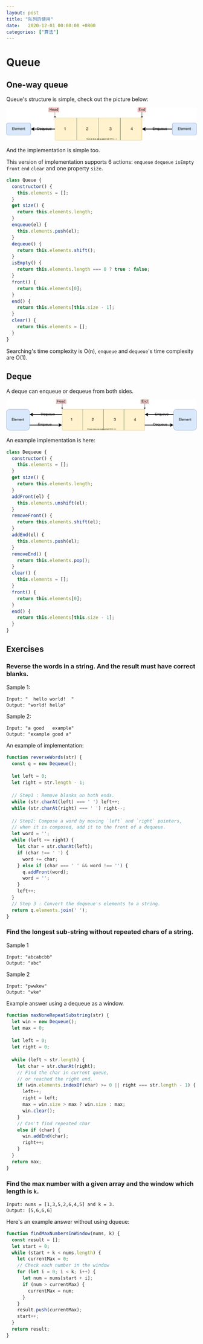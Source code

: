```yaml
---
layout: post
title: "队列的使用"
date:   2020-12-01 00:00:00 +0800
categories: ["算法"]
---
```


# Queue

## One-way queue

Queue's structure is simple, check out the picture below:

![one-way-queue.drawio.svg](/images/one-way-queue.drawio.svg)

And the implementation is simple too.

This version of implementation supports 6 actions: `enqueue` `dequeue` `isEmpty` `front` `end` `clear` and one property `size`.

```js
class Queue {
  constructor() {
    this.elements = [];
  }
  get size() {
    return this.elements.length;
  }
  enqueue(el) {
    this.elements.push(el);
  }
  dequeue() {
    return this.elements.shift();
  }
  isEmpty() {
    return this.elements.length === 0 ? true : false;
  }
  front() {
    return this.elements[0];
  }
  end() {
    return this.elements[this.size - 1];
  }
  clear() {
    return this.elements = [];
  }
}
```

Searching's time complexity is O(n), `enqueue` and `dequeue`'s time complexity are O(1).

## Deque

A deque can enqueue or dequeue from both sides.

![dqueue.drawio.svg](/images/deque.drawio.svg)

An example implementation is here:

```js
class Dequeue {
  constructor() {
    this.elements = [];
  }
  get size() {
    return this.elements.length;
  }
  addFront(el) {
    this.elements.unshift(el);
  }
  removeFront() {
    return this.elements.shift(el);
  }
  addEnd(el) {
    this.elements.push(el);
  }
  removeEnd() {
    return this.elements.pop();
  }
  clear() {
    this.elements = [];
  }
  front() {
    return this.elements[0];
  }
  end() {
    return this.elements[this.size - 1];
  }
}
```

## Exercises

### Reverse the words in a string. And the result must have correct blanks.

Sample 1:

```
Input: "  hello world!  "
Output: "world! hello"
```

Sample 2:

```
Input: "a good   example"
Output: "example good a"
```

An example of implementation: 

```js
function reverseWords(str) {
  const q = new Dequeue();

  let left = 0;
  let right = str.length - 1;

  // Step1 : Remove blanks on both ends.
  while (str.charAt(left) === ' ') left++;
  while (str.charAt(right) === ' ') right--;

  // Step2: Compose a word by moving `left` and `right` pointers,
  // when it is composed, add it to the front of a dequeue.
  let word = '';
  while (left <= right) {
    let char = str.charAt(left);
    if (char !== ' ') {
      word += char;
    } else if (char === ' ' && word !== '') {
      q.addFront(word);
      word = '';
    }
    left++;
  }
  // Step 3 : Convert the dequeue's elements to a string.
  return q.elements.join(' ');
}
```

### Find the longest sub-string without repeated chars of a string.

Sample 1

```
Input: "abcabcbb"
Output: "abc"
```

Sample 2

```
Input: "pwwkew"
Output: "wke"
```

Example answer using a dequeue as a window.

```js
function maxNoneRepeatSubstring(str) {
  let win = new Dequeue();
  let max = 0;

  let left = 0;
  let right = 0;

  while (left < str.length) {
    let char = str.charAt(right);
    // Find the char in current queue,
    // or reached the right end.
    if (win.elements.indexOf(char) >= 0 || right === str.length - 1) {
      left++;
      right = left;
      max = win.size > max ? win.size : max;
      win.clear();
    }
    // Can't find repeated char
    else if (char) {
      win.addEnd(char);
      right++;
    }
  }
  return max;
}
```

### Find the max number with a given array and the window which length is `k`.

```
Input: nums = [1,3,5,2,6,4,5] and k = 3.
Output: [5,6,6,6]
```

Here's an example answer without using dqueue:

```js
function findMaxNumbersInWindow(nums, k) {
  const result = [];
  let start = 0;
  while (start + k < nums.length) {
    let currentMax = 0;
    // Check each number in the window
    for (let i = 0; i < k; i++) {
      let num = nums[start + i];
      if (num > currentMax) {
        currentMax = num;
      }
    }
    result.push(currentMax);
    start++;
  }
  return result;
}
```




